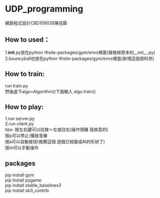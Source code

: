 # UDP_programming
網路程式設計CBD109035陳冠霖  

## How to used：
1.__init__.py放在python 中site-packages/gym/envs裡面(替換掉原本的__init__.py)  
2.bouncyball也放在python 中site-packages/gym/envs裡面(新增這個資料夾)  

## How to train:
run train.py  
然後底下algo=Algorithm()下面輸入 
algo.train()  

## How to play:
1.run server.py  
2.run client.py  
tips:
按左右鍵可以往做＝左或往右(操作很難 我故意的)  
按p可以停止/播放音樂  
按a可以自動接球(推薦這個 遊戲已經變成AI的形狀了)  
按m可以手動操作  

## packages
pip install gym  
pip install pygame  
pip install stable_baselines3  
pip install sb3_contrib  
